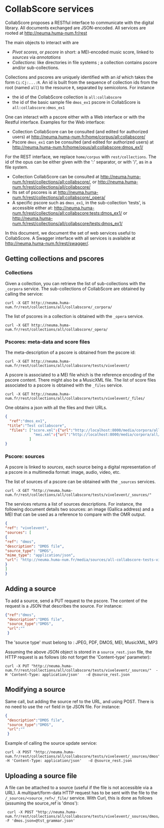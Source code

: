 # CollabScore services

CollabScore proposes a RESTful interface to communicate with the digital library. 
All documents exchanged are JSON-encoded.  All services are rooted at http://neuma.huma-num.fr/rest

The main objects to interact with are

 - *Pivot scores*, or *pscore* in short: a MEI-encoded music score, linked to *sources* via *annotations*
 - *Collections*: like directories in file systems ; a collection contains pscore and/or sub-collections.

Collections and pscores are uniquely identified with an *id* which takes the form ``Ci:Cj:...:R``.
An id is built from the sequence of collection ids from the root (named ``all``) to the resource ``R``, 
separated by semicolons. For instance 

 - the id of the CollabScore collection  is ``all:collabscore``
 - the id of the basic sample file ``dmos_ex1`` pscore in CollabScore is ``all:collabscore:dmos_ex1``

One can interact with a pscore either with a Web interface or with the Restful interface. Examples for the Web interface:

 - Collection CollabScore can be consulted (and edited for authorized users) at http://neuma.huma-num.fr/home/corpus/all:collabscore/
 - Pscore ``dmos_ex1`` can be consulted (and edited for authorized users) at http://neuma.huma-num.fr/home/opus/all:collabscore:dmos_ex1/

For the REST interface, we replace ``home/corpus`` with ``rest/collections``. The id of the opus can be either given with the ':' separator, or with '/', as in a file system.

 - Collection CollabScore can be consulted at http://neuma.huma-num.fr/rest/collections/all:collabscore/, or http://neuma.huma-num.fr/rest/collections/all/collabscore/
 - Its set of pscores is at http://neuma.huma-num.fr/rest/collections/all:collabscore/_opera/
 - A specific pscore such as ``dmos_ex1``, in the sub-collection 'tests', is accessible either at: http://neuma.huma-num.fr/rest/collections/all:collabscore:tests:dmos_ex1/ or http://neuma.huma-num.fr/rest/collections/all/collabscore/tests:dmos_ex1/ 

In this document, we document the set of web services useful to CollabScore. A Swagger interface with all services is
available at http://neuma.huma-num.fr/rest/swagger/.

## Getting collections and pscores

### Collections

Given a collection, you can retrieve the list of sub-collections with the ``_corpora``
service. The sub-collections of CollabScore are obtained by calling the service:

```
curl -X GET http://neuma.huma-num.fr/rest/collections/all/collabscore/_corpora/
```

The list of pscores in a collection is obtained with the ``_opera`` service.

```
curl -X GET http://neuma.huma-num.fr/rest/collections/all/collabscore/_opera/
```

### Pscores: meta-data and score files

The meta-description of a pscore is obtained from the pscore id:

```
curl -X GET http://neuma.huma-num.fr/rest/collections/all/collabscore/tests/vivelevent/
```

A pscore is associated  to a MEI file which is the reference encoding of the pscore content. There might also be a MusicXML file. The list of score files associated to a pscore is obtained with the ``_files`` service.

```
curl -X GET http://neuma.huma-num.fr/rest/collections/all/collabscore/tests/vivelevent/_files/
```
One obtains a json with all the files and their URLs.
 
```json
{
  "ref":"dmos_ex1",
 "title":"Test collabscore",
  "files": ["score.xml":{"url":"http://localhost:8000/media/corpora/all/collabscore/dmos_ex1/score.xml"},
             "mei.xml":{"url":"http://localhost:8000/media/corpora/all/collabscore/dmos_ex1/mei.xml"}
           ]
}
```

### Pscore: sources

A pscore is linked to *sources*, each source being a digital representation of a  pscore in a multimedia format: image, audio,
video, etc.

The list of sources of a pscore can be obtained with the ``_sources`` services.

```
curl -X GET "http://neuma.huma-num.fr/rest/collections/all/collabscore/tests/vivelevent/_sources/"
```

The services returns a list of sources descriptions. For instance, the following document
details two sources: an image (Gallica address) and a MEI that can be used as a reference to compare
with the OMR output.

```json
{
"ref": "vivelevent",
"sources": [
{
"ref": "dmos",
"description": "DMOS file",
"source_type": "DMOS",
"mime_type": "application/json",
"url": "http://neuma.huma-num.fr/media/sources/all-collabscore-tests-vivelevent/dmos.json"
}
]
}
```

## Adding a source

To add a source, send a PUT request to the pscore. The content of the request is a JSON that describes the source. For instance:

```json
{"ref":"dmos",
 "description":"DMOS file",
 "source_type":"DMOS",
 "url":""
 }
```

The 'source type' must belong to : JPEG, PDF, DMOS, MEI, MusicXML, MP3

Assuming the above JSON object is stored in a ``source_rest.json`` file, the HTTP request is as follows (do not forget the 'Content-type' parameter):

```
curl -X PUT "http://neuma.huma-num.fr/rest/collections/all/collabscore/tests/vivelevent/_sources/"  -H 'Content-Type: application/json'   -d @source_rest.json
```

## Modifying a source

Same call, but adding the source ref to the URL, and using POST. There is no need to use the ``ref`` field in tje JSON file. For instance:

```json
{
 "description":"DMOS file",
 "source_type":"DMOS",
 "url":""
 }
```
Example of calling the source update service:

```
curl -X POST "http://neuma.huma-num.fr/rest/collections/all/collabscore/tests/vivelevent/_sources/dmos"  -H 'Content-Type: application/json'   -d @source_rest.json
```


## Uploading a source file

A file can be attached to a source (useful if the file is not accessible via a URL). A multipart/form-data HTTP request has to be sent with the file to the ``/_sources/<source_ref>/_file/`` service. With Curl, this is done as follows (assuming the source_ref is 'dmos'):

```
 curl -X POST "http://neuma.huma-num.fr/rest/collections/all/collabscore/tests/vivelevent/_sources/dmos/_file/"  -F 'dmos.json=@tst_grammar.json'
```




